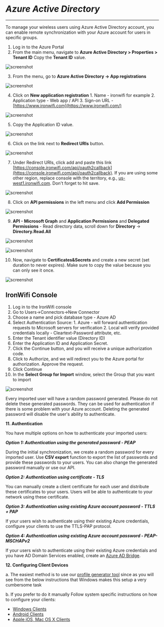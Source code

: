 # *Azure Active Directory*

---

To manage your wireless users using Azure Active Directory account, you can enable remote synchronization with your Azure account for users in specific groups.

1. Log in to the Azure Portal
2.  From the main menu, navigate to **Azure Active Directory > Properties > Tenant ID** Copy the **Tenant ID** value.

![screenshot](https://raw.githubusercontent.com/IronWifi/docs/master/user_Guide/Connectors/azure/azure1.png)

3. From the menu, go to **Azure Active Directory -> App registrations**

![screenshot](https://raw.githubusercontent.com/IronWifi/docs/master/user_Guide/Connectors/azure/azure2.png)

4. Click on **New application registration** 1. Name - ironwifi for example 2. Application type - Web app / API 3. Sign-on URL - [https://www.ironwifi.com](https://www.ironwifi.com/)

![screenshot](https://raw.githubusercontent.com/IronWifi/docs/master/user_Guide/Connectors/azure/azure3.png)

5. Copy the Application ID value.

![screenshot](https://raw.githubusercontent.com/IronWifi/docs/master/user_Guide/Connectors/azure/azure4.png)

6. Click on the link next to **Redirect URIs** button.

![screenshot](https://raw.githubusercontent.com/IronWifi/docs/master/user_Guide/Connectors/azure/azure5.png)

7. Under Redirect URIs, click add and paste this link [https://console.ironwifi.com/api/oauth2callback](https://console.ironwifi.com/api/oauth2callback). If you are using some other region, replace console with the territory, e.g., [us-west1.ironwifi.com](http://us-west1.ironwifi.com/). Don't forget to hit save.

![screenshot](https://raw.githubusercontent.com/IronWifi/docs/master/user_Guide/Connectors/azure/azure6.png)

8. Click on **API permissions** in the left menu and click **Add Permission** 

![screenshot](https://raw.githubusercontent.com/IronWifi/docs/master/user_Guide/Connectors/azure/azure7.png)

9. **API - Microsoft Graph** and **Application Permissions** and **Delegated Permissions** - Read directory data, scroll down for **Directory** → **Directory.Read.All**

![screenshot](https://raw.githubusercontent.com/IronWifi/docs/master/user_Guide/Connectors/azure/azure8.png)

![screenshot](https://raw.githubusercontent.com/IronWifi/docs/master/user_Guide/Connectors/azure/azure9.png)

10. Now, navigate to **Certificates&Secrets** and create a new secret (set duration to never expires). Make sure to copy the value because you can only see it once.

![screenshot](https://raw.githubusercontent.com/IronWifi/docs/master/user_Guide/Connectors/azure/azure10.png)

## IronWifi Console

1. Log in to the IronWifi console
2. Go to Users→Connectors→New Connector
3. Choose a name and pick database type - Azure AD
4. Select Authentication Source: 1. Azure - will forward authentication requests to Microsoft servers for verification 2. Local will verify provided credentials locally - Cleartext-Password attribute, etc.
5. Enter the Tenant identifier value (Directory ID)
6. Enter the Application ID and Application Secret.
7. Click the Continue button, and you will receive a unique authorization code.
8. Click to Authorize, and we will redirect you to the Azure portal for authorization. Approve the request.
9. Click Continue
10. In the **Select Group for Import** window, select the Group that you want to import

![screenshot](https://raw.githubusercontent.com/IronWifi/docs/master/user_Guide/Connectors/azure/azure11.png)

Every imported user will have a random password generated. Please do not delete these generated passwords. They can be used for authentication if there is some problem with your Azure account. Deleting the generated password will disable the user's ability to authenticate.

 

**11. Authentication**

You have multiple options on how to authenticate your imported users:

**_Option 1: Authentication using the generated password - PEAP_**

During the initial synchronization, we create a random password for every imported user. Use **CSV export** function to export the list of passwords and provide these passwords to your users. You can also change the generated password manually or use our API.

**_Option 2: Authentication using certificate - TLS_**

You can manually create a client certificate for each user and distribute these certificates to your users. Users will be able to authenticate to your network using these certificate.

**_Option 3: Authentication using existing Azure account password - TTLS + PAP_**

If your users wish to authenticate using their existing Azure credentials, configure your clients to use the TTLS-PAP protocol.

**_Option 4: Authentication using existing Azure account password - PEAP-MSCHAPv2_**

If your users wish to authenticate using their existing Azure credentials and you have AD Domain Services enabled, create an [Azure AD Bridge](https://www.ironwifi.com/azure-ad-authentication-peap-mschapv2/).

 

**12. Configuring Client Devices**

a. The easiest method is to use our [profile generator tool](https://www.ironwifi.com/wifi-profile-generator/) since as you will see from the below instructions that Windows makes this setup a very cumbersome task

b. If you prefer to do it manually Follow system specific instructions on how to configure your clients:

- [Windows Clients](https://www.ironwifi.com/windows-clients/)
- [Android Clients](https://www.ironwifi.com/android-clients/)
- [Apple iOS, Mac OS X Clients](https://www.ironwifi.com/ios-mac-os-clients/)

